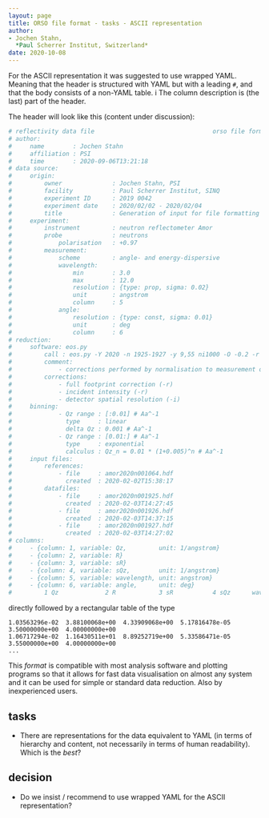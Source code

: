```yaml
---
layout: page
title: ORSO file format - tasks - ASCII representation
author:
- Jochen Stahn,  
  *Paul Scherrer Institut, Switzerland*
date: 2020-10-08
---
```


For the ASCII representation it was suggested to use wrapped YAML.
Meaning that the header is structured with YAML but with a leading `#`, 
and that the body consists of a non-YAML table. i
The column description is (the last) part of the header.

The header will look like this (content under discussion):

```YAML
# reflectivity data file                                 orso file format 0.0
# author:
#     name        : Jochen Stahn
#     affiliation : PSI
#     time        : 2020-09-06T13:21:18
# data source:
#     origin:
#         owner              : Jochen Stahn, PSI
#         facility           : Paul Scherrer Institut, SINQ
#         experiment ID      : 2019 0042
#         experiment date    : 2020/02/02 - 2020/02/04
#         title              : Generation of input for file formatting purposes
#     experiment:
#         instrument         : neutron reflectometer Amor
#         probe              : neutrons
#             polarisation   : +0.97
#         measurement:
#             scheme         : angle- and energy-dispersive
#             wavelength: 
#                 min        : 3.0
#                 max        : 12.0
#                 resolution : {type: prop, sigma: 0.02}
#                 unit       : angstrom
#                 column     : 5
#             angle: 
#                 resolution : {type: const, sigma: 0.01}
#                 unit       : deg
#                 column     : 6
# reduction:
#     software: eos.py
#         call : eos.py -Y 2020 -n 1925-1927 -y 9,55 ni1000 -O -0.2 -r 1064 -s 1 -i -a 0.005 -e
#         comment:
#             - corrections performed by normalisation to measurement on reference sample (-r)
#         corrections:
#             - full footprint correction (-r)
#             - incident intensity (-r)
#             - detector spatial resolution (-i)
#     binning:
#             - Qz range : [:0.01] # Aa^-1
#               type     : linear
#               delta Qz : 0.001 # Aa^-1
#             - Qz range : [0.01:] # Aa^-1
#               type     : exponential
#               calculus : Qz_n = 0.01 * (1+0.005)^n # Aa^-1
#     input files:
#         references:
#             - file     : amor2020n001064.hdf
#               created  : 2020-02-02T15:38:17
#         datafiles:
#             - file     : amor2020n001925.hdf
#               created  : 2020-02-03T14:27:45
#             - file     : amor2020n001926.hdf
#               created  : 2020-02-03T14:37:15
#             - file     : amor2020n001927.hdf
#               created  : 2020-02-03T14:27:02
# columns:
#     - {column: 1, variable: Qz,         unit: 1/angstrom}
#     - {column: 2, variable: R}
#     - {column: 3, variable: sR}
#     - {column: 4, variable: sQz,        unit: 1/angstrom}
#     - {column: 5, variable: wavelength, unit: angstrom}
#     - {column: 6, variable: angle,      unit: deg}
#         1 Qz             2 R            3 sR           4 sQz      wavelength         6 angle
```

directly followed by a rectangular table of the type

```
1.03563296e-02  3.88100068e+00  4.33909068e+00  5.17816478e-05  3.50000000e+00  4.00000000e+00
1.06717294e-02  1.16430511e+01  8.89252719e+00  5.33586471e-05  3.55000000e+00  4.00000000e+00
...
```

This *format* is compatible with most analysis software and plotting
programs so that it allows for fast data visualisation on almost any
system and it can be used for simple or standard data reduction. 
Also by inexperienced users.

## tasks

- There are representations for the data equivalent to YAML (in terms of
  hierarchy and content, not necessarily in terms of human readability).
  Which is the *best*?

## decision

- Do we insist / recommend to use wrapped YAML for the ASCII representation?


